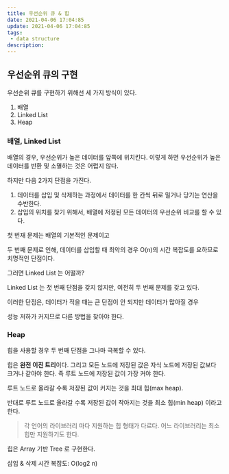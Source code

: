 ```yaml
---
title: 우선순위 큐 & 힙
date: 2021-04-06 17:04:85
update: 2021-04-06 17:04:85
tags:
 - data structure
description:
---
```


## 우선순위 큐의 구현

우선순위 큐를 구현하기 위해선 세 가지 방식이 있다.

1. 배열
2. Linked List
3. Heap

### 배열, Linked List

배열의 경우, 우선순위가 높은 데이터를 앞쪽에 위치킨다. 이렇게 하면 우선순위가 높은 데이터를 반환 및 소멸하는 것은 어렵지 않다.

하지만 다음 2가지 단점을 가진다.

1. 데이터를 삽입 및 삭제하는 과정에서 데이터를 한 칸씩 뒤로 밀거나 당기는 연산을 수반한다.
2. 삽입의 위치를 찾기 위해서, 배열에 저정된 모든 데이터의 우선순위 비교를 할 수 있다.

첫 번재 문제는 배열의 기본적인 문제이고

두 번째 문제로 인해, 데이터를 삽입할 때 최악의 경우 O(n)의 시간 복잡도를 요하므로 치명적인 단점이다.

그러면 Linked List 는 어떨까?

Linked List 는 첫 번째 단점을 갖지 않지만, 여전히 두 번째 문제를 갖고 있다.

이러한 단점은, 데이터가 적을 때는 큰 단점이 안 되지만 데이터가 많아질 경우

성능 저하가 커지므로 다른 방법을 찾아야 한다.

### Heap

힙을 사용할 경우 두 번째 단점을 그나마 극복할 수 있다.

힙은 **완전 이진 트리**이다. 그리고 모든 노드에 저장된 값은 자식 노드에 저장된 값보다 크거나 같아야 한다. 즉 루트 노드에 저장된 값이 가장 커야 한다.

루트 노드로 올라갈 수록 저장된 값이 커지는 것을 최대 힙(max heap).

반대로 루트 노드로 올라갈 수록 저장된 값이 작아지는 것을 최소 힙(min heap) 이라고 한다.

> 각 언어의 라이브러리 마다 지원하는 힙 형태가 다르다. 어느 라이브러리는 최소 힙만 지원하기도 한다.

힙은 Array 기반 Tree 로 구현한다.

삽입 & 삭제 시간 복잡도: O(log2 n)
